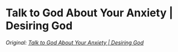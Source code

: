 # Talk to God About Your Anxiety | Desiring God
*Original: [Talk to God About Your Anxiety | Desiring God](http://www.desiringgod.org/articles/talk-to-god-about-your-anxiety)*
